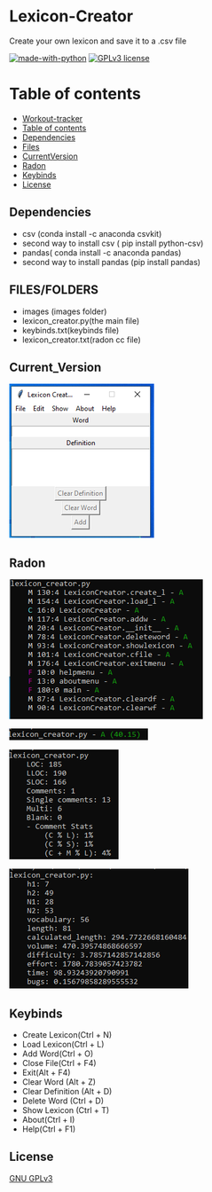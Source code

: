 # Lexicon-Creator
Create your own lexicon and save it to a .csv file

[![made-with-python](https://img.shields.io/badge/Made%20with-Python-1f425f.svg)](https://www.python.org/) [![GPLv3 license](https://img.shields.io/badge/License-GPLv3-blue.svg)](http://perso.crans.org/besson/LICENSE.html)


# Table of contents

<!--ts-->
  * [Workout-tracker](#Workout-tracker)
  * [Table of contents](#Table_of_contents)
  * [Dependencies](#Dependencies)
  * [Files](#FILES)
  * [CurrentVersion](#Current_Version)
  * [Radon](#Radon)
  * [Keybinds](#Keybinds)
  * [License](#License)
<!--te-->

## Dependencies

 <ul>
  <li> csv (conda install -c anaconda csvkit) </li>
  <li> second way to install csv ( pip install python-csv) </li>
  <li> pandas( conda install -c anaconda pandas) </li>
  <li> second way to install pandas (pip install pandas) </li>
</ul>

## FILES/FOLDERS
<ul>
  <li> images (images folder) </li>
  <li> lexicon_creator.py(the main file) </li>
  <li> keybinds.txt(keybinds file) </li>
  <li> lexicon_creator.txt(radon cc file) </li>
</ul> 

## Current_Version

<p><img src ="images/lexicon creator version.png" title = "Lexicon Creator Version"/> </p>

## Radon

<p><img src = "images/lexicon_creator cc radon.png" title = "Lexicon Radon"/> </p>
<p><img src = "images/lexicon_creator mi radon.png" title = "Lexicon Radon mi"/> </p>
<p><img src = "images/lexicon_creator raw radon.png" title = "Lexicon Radon raw"/> </p>
<p><img src = "images/lexicon_creator hal radon.png" title = "Lexicon Radon hal"/> </p>

## Keybinds

<ul>
    <li> Create Lexicon(Ctrl + N) </li>
    <li> Load Lexicon(Ctrl + L) </li>
    <li> Add Word(Ctrl + O) </li>
    <li> Close File(Ctrl + F4) </li>
    <li> Exit(Alt + F4) </li>
    <li> Clear Word (Alt + Z) </li>
    <li> Clear Definition (Alt + D) </li>
    <li> Delete Word (Ctrl + D) </li>
    <li> Show Lexicon (Ctrl + T) </li>
    <li> About(Ctrl + I) </li>
    <li> Help(Ctrl + F1) </li>
</ul>


## License
[GNU GPLv3](https://choosealicense.com/licenses/gpl-3.0/)

